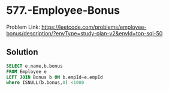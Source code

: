 # 577.-Employee-Bonus
Problem Link:
https://leetcode.com/problems/employee-bonus/description/?envType=study-plan-v2&envId=top-sql-50

## Solution

```sql
SELECT e.name,b.bonus
FROM Employee e
LEFT JOIN Bonus b ON b.empId=e.empId
where ISNULL(b.bonus,0) <1000
